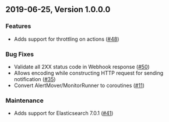 ## 2019-06-25, Version 1.0.0.0

### Features
  * Adds support for throttling on actions ([#48](https://github.com/opendistro-for-elasticsearch/alerting/pull/48))

### Bug Fixes
  * Validate all 2XX status code in Webhook response ([#50](https://github.com/opendistro-for-elasticsearch/alerting/pull/50))
  * Allows encoding while constructing HTTP request for sending notification ([#35](https://github.com/opendistro-for-elasticsearch/alerting/pull/35))
  * Convert AlertMover/MonitorRunner to coroutines ([#11](https://github.com/opendistro-for-elasticsearch/alerting/pull/11))

### Maintenance
  * Adds support for Elasticsearch 7.0.1 ([#41](https://github.com/opendistro-for-elasticsearch/alerting/pull/41))
